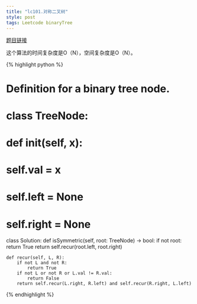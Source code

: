 ```yaml
---
title: "lc101.对称二叉树"
style: post
tags: Leetcode binaryTree
---
```


[题目链接](https://leetcode-cn.com/problems/symmetric-tree/)



这个算法的时间复杂度是O（N），空间复杂度是O（N）。

{% highlight python %}

# Definition for a binary tree node.
# class TreeNode:
#     def __init__(self, x):
#         self.val = x
#         self.left = None
#         self.right = None

class Solution:
    def isSymmetric(self, root: TreeNode) -> bool:
        if not root:
            return True
        return self.recur(root.left, root.right)

    def recur(self, L, R):
        if not L and not R:
            return True
        if not L or not R or L.val != R.val:
            return False
        return self.recur(L.right, R.left) and self.recur(R.right, L.left)

{% endhighlight %}

